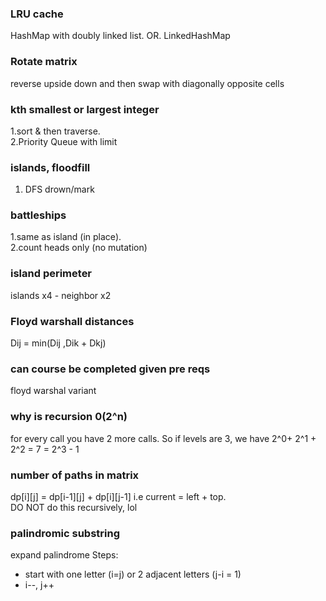### LRU cache	
HashMap with doubly linked list.  OR.         LinkedHashMap

### Rotate matrix	
reverse upside down and then swap with diagonally opposite cells

### kth smallest or largest integer	
1.sort & then traverse.     
2.Priority Queue with limit

### islands, floodfill	
1. DFS drown/mark

### battleships	
1.same as island (in place).                        
2.count heads only (no mutation)

### island perimeter	
islands x4 - neighbor x2

### Floyd warshall distances	
Dij = min(Dij ,Dik + Dkj)

### can course be completed given pre reqs	
floyd warshal variant

### why is recursion 0(2^n)
for every call you have 2 more calls. So if levels are 3, we have 2^0+ 2^1 + 2^2 = 7 = 2^3  - 1 

### number of paths in matrix	
dp[i][j] = dp[i-1][j] + dp[i][j-1] 
i.e 
current = left + top.       
DO NOT do this recursively, lol

### palindromic substring
expand palindrome 
Steps: 
- start with one letter (i=j) or 2 adjacent letters (j-i = 1)
- i--, j++
